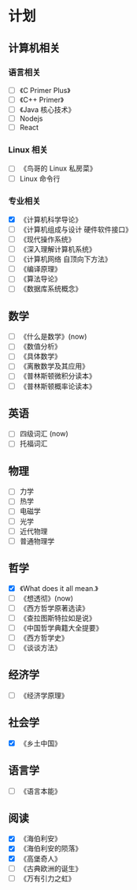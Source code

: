# 计划

## 计算机相关
### 语言相关
- [ ] 《C Primer Plus》
- [ ] 《C++ Primer》
- [ ] 《Java 核心技术》
- [ ] Nodejs
- [ ] React
### Linux 相关
- [ ] 《鸟哥的 Linux 私房菜》
- [ ] Linux 命令行
### 专业相关
- [x] 《计算机科学导论》
- [ ] 《计算机组成与设计 硬件软件接口》
- [ ] 《现代操作系统》
- [ ] 《深入理解计算机系统》
- [ ] 《计算机网络 自顶向下方法》
- [ ] 《编译原理》
- [ ] 《算法导论》
- [ ] 《数据库系统概念》

## 数学
- [ ] 《什么是数学》(now)
- [ ] 《数值分析》
- [ ] 《具体数学》
- [ ] 《离散数学及其应用》
- [ ] 《普林斯顿微积分读本》
- [ ] 《普林斯顿概率论读本》

## 英语
- [ ] 四级词汇 (now)
- [ ] 托福词汇

## 物理
- [ ] 力学
- [ ] 热学
- [ ] 电磁学
- [ ] 光学
- [ ] 近代物理
- [ ] 普通物理学

## 哲学
- [x] 《What does it all mean.》
- [ ] 《想透彻》(now)
- [ ] 《西方哲学原著选读》
- [ ] 《查拉图斯特拉如是说》
- [ ] 《中国哲学典籍大全提要》
- [ ] 《西方哲学史》
- [ ] 《谈谈方法》

## 经济学
- [ ] 《经济学原理》

## 社会学
- [x] 《乡土中国》

## 语言学
- [ ] 《语言本能》

## 阅读
- [x] 《海伯利安》
- [x] 《海伯利安的陨落》
- [x] 《高堡奇人》
- [ ] 《古典欧洲的诞生》
- [ ] 《万有引力之虹》